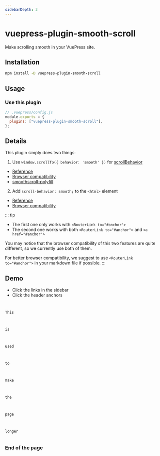 ```yaml
---
sidebarDepth: 3
---
```


# vuepress-plugin-smooth-scroll <GitHubLink repo="vuepress/vuepress-community"/>

Make scrolling smooth in your VuePress site.

## Installation

```sh
npm install -D vuepress-plugin-smooth-scroll
```

## Usage

### Use this plugin

```js
// .vuepress/config.js
module.exports = {
  plugins: ["vuepress-plugin-smooth-scroll"],
};
```

## Details

This plugin simply does two things:

1. Use `window.scrollTo({ behavior: 'smooth' })` for [scrollBehavior](https://router.vuejs.org/api/#scrollbehavior)

- [Reference](https://developer.mozilla.org/en-US/docs/Web/API/Window/scrollTo)
- [Browser compatibility](https://developer.mozilla.org/en-US/docs/Web/API/Window/scrollTo#Browser_Compatibility)
- [smoothscroll-polyfill](https://github.com/iamdustan/smoothscroll)

2. Add `scroll-behavior: smooth;` to the `<html>` element

- [Reference](https://developer.mozilla.org/en-US/docs/Web/CSS/scroll-behavior)
- [Browser compatibility](https://developer.mozilla.org/en-US/docs/Web/CSS/scroll-behavior#Browser_compatibility)

::: tip

- The first one only works with `<RouterLink to="#anchor">`
- The second one works with both `<RouterLink to="#anchor">` and `<a href="#anchor">`

You may notice that the browser compatibility of this two features are quite different, so we currently use both of them.

For better browser compatibility, we suggest to use `<RouterLink to="#anchor">` in your markdown file if possible.
:::

## Demo

- Click the links in the sidebar
- Click the header anchors

```


This



is



used



to



make



the



page



longer


```

### End of the page
